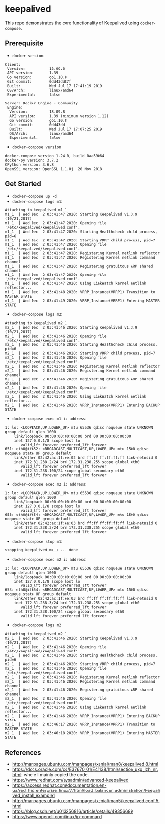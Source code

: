 # keepalived
This repo demonstrates the core functionality of Keepalived using `docker-compose`.

## Prerequisite
* `docker version`:
```
Client:
 Version:           18.09.8
 API version:       1.39
 Go version:        go1.10.8
 Git commit:        0dd43dd87f
 Built:             Wed Jul 17 17:41:19 2019
 OS/Arch:           linux/amd64
 Experimental:      false

Server: Docker Engine - Community
 Engine:
  Version:          18.09.8
  API version:      1.39 (minimum version 1.12)
  Go version:       go1.10.8
  Git commit:       0dd43dd
  Built:            Wed Jul 17 17:07:25 2019
  OS/Arch:          linux/amd64
  Experimental:     false
```
* `docker-compose version`
```
docker-compose version 1.24.0, build 0aa59064
docker-py version: 3.7.2
CPython version: 3.6.8
OpenSSL version: OpenSSL 1.1.0j  20 Nov 2018
```

## Get Started
* `docker-compose up -d`
* `docker-compose logs m1`:
```
Attaching to keepalived_m1_1
m1_1  | Wed Dec  2 03:41:47 2020: Starting Keepalived v1.3.9 (10/21,2017)
m1_1  | Wed Dec  2 03:41:47 2020: Opening file '/etc/keepalived/keepalived.conf'.
m1_1  | Wed Dec  2 03:41:47 2020: Starting Healthcheck child process, pid=6
m1_1  | Wed Dec  2 03:41:47 2020: Starting VRRP child process, pid=7
m1_1  | Wed Dec  2 03:41:47 2020: Opening file '/etc/keepalived/keepalived.conf'.
m1_1  | Wed Dec  2 03:41:47 2020: Registering Kernel netlink reflector
m1_1  | Wed Dec  2 03:41:47 2020: Registering Kernel netlink command channel
m1_1  | Wed Dec  2 03:41:47 2020: Registering gratuitous ARP shared channel
m1_1  | Wed Dec  2 03:41:47 2020: Opening file '/etc/keepalived/keepalived.conf'.
m1_1  | Wed Dec  2 03:41:47 2020: Using LinkWatch kernel netlink reflector...
m1_1  | Wed Dec  2 03:41:48 2020: VRRP_Instance(VRRP1) Transition to MASTER STATE
m1_1  | Wed Dec  2 03:41:49 2020: VRRP_Instance(VRRP1) Entering MASTER STATE
```
* `docker-compose logs m2`:
```
Attaching to keepalived_m2_1
m2_1  | Wed Dec  2 03:41:46 2020: Starting Keepalived v1.3.9 (10/21,2017)
m2_1  | Wed Dec  2 03:41:46 2020: Opening file '/etc/keepalived/keepalived.conf'.
m2_1  | Wed Dec  2 03:41:46 2020: Starting Healthcheck child process, pid=6
m2_1  | Wed Dec  2 03:41:46 2020: Starting VRRP child process, pid=7
m2_1  | Wed Dec  2 03:41:46 2020: Opening file '/etc/keepalived/keepalived.conf'.
m2_1  | Wed Dec  2 03:41:46 2020: Registering Kernel netlink reflector
m2_1  | Wed Dec  2 03:41:46 2020: Registering Kernel netlink command channel
m2_1  | Wed Dec  2 03:41:46 2020: Registering gratuitous ARP shared channel
m2_1  | Wed Dec  2 03:41:46 2020: Opening file '/etc/keepalived/keepalived.conf'.
m2_1  | Wed Dec  2 03:41:46 2020: Using LinkWatch kernel netlink reflector...
m2_1  | Wed Dec  2 03:41:46 2020: VRRP_Instance(VRRP1) Entering BACKUP STATE
```
* `docker-compose exec m1 ip address`:
```
1: lo: <LOOPBACK,UP,LOWER_UP> mtu 65536 qdisc noqueue state UNKNOWN group default qlen 1000
    link/loopback 00:00:00:00:00:00 brd 00:00:00:00:00:00
    inet 127.0.0.1/8 scope host lo
       valid_lft forever preferred_lft forever
651: eth0@if652: <BROADCAST,MULTICAST,UP,LOWER_UP> mtu 1500 qdisc noqueue state UP group default
    link/ether 02:42:ac:1f:ee:02 brd ff:ff:ff:ff:ff:ff link-netnsid 0
    inet 172.31.238.2/24 brd 172.31.238.255 scope global eth0
       valid_lft forever preferred_lft forever
    inet 172.31.238.100/24 scope global secondary eth0
       valid_lft forever preferred_lft forever
```
* `docker-compose exec m2 ip address`:
```
1: lo: <LOOPBACK,UP,LOWER_UP> mtu 65536 qdisc noqueue state UNKNOWN group default qlen 1000
    link/loopback 00:00:00:00:00:00 brd 00:00:00:00:00:00
    inet 127.0.0.1/8 scope host lo
       valid_lft forever preferred_lft forever
653: eth0@if654: <BROADCAST,MULTICAST,UP,LOWER_UP> mtu 1500 qdisc noqueue state UP group default
    link/ether 02:42:ac:1f:ee:03 brd ff:ff:ff:ff:ff:ff link-netnsid 0
    inet 172.31.238.3/24 brd 172.31.238.255 scope global eth0
       valid_lft forever preferred_lft forever
```
* `docker-compose stop m1`:
```
Stopping keepalived_m1_1 ... done
```
* `docker-compose exec m2 ip address`:
```
1: lo: <LOOPBACK,UP,LOWER_UP> mtu 65536 qdisc noqueue state UNKNOWN group default qlen 1000
    link/loopback 00:00:00:00:00:00 brd 00:00:00:00:00:00
    inet 127.0.0.1/8 scope host lo
       valid_lft forever preferred_lft forever
653: eth0@if654: <BROADCAST,MULTICAST,UP,LOWER_UP> mtu 1500 qdisc noqueue state UP group default
    link/ether 02:42:ac:1f:ee:03 brd ff:ff:ff:ff:ff:ff link-netnsid 0
    inet 172.31.238.3/24 brd 172.31.238.255 scope global eth0
       valid_lft forever preferred_lft forever
    inet 172.31.238.100/24 scope global secondary eth0
       valid_lft forever preferred_lft forever
```
* `docker-compose logs m2`
```
Attaching to keepalived_m2_1
m2_1  | Wed Dec  2 03:41:46 2020: Starting Keepalived v1.3.9 (10/21,2017)
m2_1  | Wed Dec  2 03:41:46 2020: Opening file '/etc/keepalived/keepalived.conf'.
m2_1  | Wed Dec  2 03:41:46 2020: Starting Healthcheck child process, pid=6
m2_1  | Wed Dec  2 03:41:46 2020: Starting VRRP child process, pid=7
m2_1  | Wed Dec  2 03:41:46 2020: Opening file '/etc/keepalived/keepalived.conf'.
m2_1  | Wed Dec  2 03:41:46 2020: Registering Kernel netlink reflector
m2_1  | Wed Dec  2 03:41:46 2020: Registering Kernel netlink command channel
m2_1  | Wed Dec  2 03:41:46 2020: Registering gratuitous ARP shared channel
m2_1  | Wed Dec  2 03:41:46 2020: Opening file '/etc/keepalived/keepalived.conf'.
m2_1  | Wed Dec  2 03:41:46 2020: Using LinkWatch kernel netlink reflector...
m2_1  | Wed Dec  2 03:41:46 2020: VRRP_Instance(VRRP1) Entering BACKUP STATE
m2_1  | Wed Dec  2 03:46:17 2020: VRRP_Instance(VRRP1) Transition to MASTER STATE
m2_1  | Wed Dec  2 03:46:18 2020: VRRP_Instance(VRRP1) Entering MASTER STATE
```

## References
* <http://manpages.ubuntu.com/manpages/xenial/man8/keepalived.8.html>
* <https://docs.oracle.com/cd/E37670_01/E41138/html/section_uxg_lzh_nr.html>: where I mainly copied the code.
* <https://www.redhat.com/sysadmin/advanced-keepalived>
* <https://access.redhat.com/documentation/en-us/red_hat_enterprise_linux/7/html/load_balancer_administration/keepalived_install_example1>
* <http://manpages.ubuntu.com/manpages/xenial/man5/keepalived.conf.5.html>
* <https://blog.csdn.net/u013256816/article/details/49356689>
* <https://www.opencli.com/linux/ip-command>
